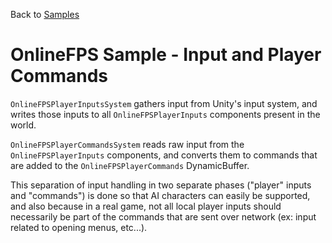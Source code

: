 Back to [Samples](../../samples.md)

# OnlineFPS Sample - Input and Player Commands

`OnlineFPSPlayerInputsSystem` gathers input from Unity's input system, and writes those inputs to all `OnlineFPSPlayerInputs` components present in the world.

`OnlineFPSPlayerCommandsSystem` reads raw input from the `OnlineFPSPlayerInputs` components, and converts them to commands that are added to the `OnlineFPSPlayerCommands` DynamicBuffer. 

This separation of input handling in two separate phases ("player" inputs and "commands") is done so that AI characters can easily be supported, and also because in a real game, not all local player inputs should necessarily be part of the commands that are sent over network (ex: input related to opening menus, etc...).